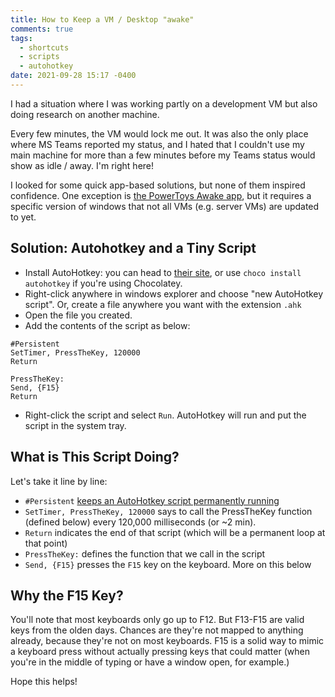 ```yaml
---
title: How to Keep a VM / Desktop "awake"
comments: true
tags:
  - shortcuts
  - scripts
  - autohotkey
date: 2021-09-28 15:17 -0400
---
```

I had a situation where I was working partly on a development VM but also doing research on another machine. 

Every few minutes, the VM would lock me out. It was also the only place where MS Teams reported my status, and I hated that I couldn't use my main machine for more than a few minutes before my Teams status would show as idle / away. I'm right here!

I looked for some quick app-based solutions, but none of them inspired confidence. One exception is [the PowerToys Awake app](https://docs.microsoft.com/en-us/windows/powertoys/awake), but it requires a specific version of windows that not all VMs (e.g. server VMs) are updated to yet.

## Solution: Autohotkey and a Tiny Script

* Install AutoHotkey: you can head to [their site](https://www.autohotkey.com/), or use  `choco install autohotkey` if you're using Chocolatey.
* Right-click anywhere in windows explorer and choose "new AutoHotkey script". Or, create a file anywhere you want with the extension `.ahk`
* Open the file you created.
* Add the contents of the script as below:

```ahk
#Persistent
SetTimer, PressTheKey, 120000
Return

PressTheKey:
Send, {F15}
Return
```

* Right-click the script and select `Run`. AutoHotkey will run and put the script in the system tray.

## What is This Script Doing?

Let's take it line by line:

* `#Persistent` [keeps an AutoHotkey script permanently running](https://www.autohotkey.com/docs/commands/_Persistent.htm)
* `SetTimer, PressTheKey, 120000` says to call the PressTheKey function (defined below) every 120,000 milliseconds (or ~2 min).
* `Return` indicates the end of that script (which will be a permanent loop at that point)
* `PressTheKey:` defines the function that we call in the script
* `Send, {F15}` presses the `F15` key on the keyboard. More on this below

## Why the F15 Key?

You'll note that most keyboards only go up to F12. But F13-F15 are valid keys from the olden days. Chances are they're not mapped to anything already, because they're not on most keyboards. F15 is a solid way to mimic a keyboard press without actually pressing keys that could matter (when you're in the middle of typing or have a window open, for example.)

Hope this helps!
